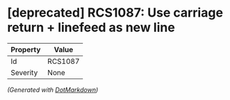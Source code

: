 # \[deprecated\] RCS1087: Use carriage return \+ linefeed as new line

| Property | Value   |
| -------- | ------- |
| Id       | RCS1087 |
| Severity | None    |


*\(Generated with [DotMarkdown](http://github.com/JosefPihrt/DotMarkdown)\)*